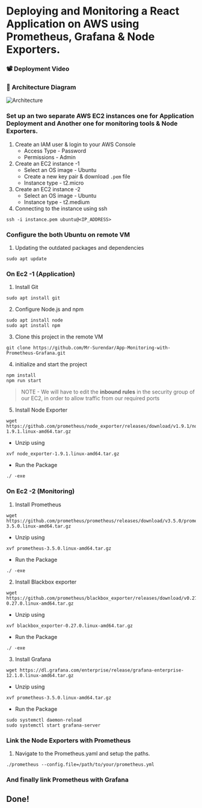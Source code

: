 # Deploying and Monitoring a React Application on AWS using Prometheus, Grafana & Node Exporters.

### 📽️ Deployment Video


### 📸 Architecture Diagram  
![Architecture](https://raw.githubusercontent.com/Mr-Surendar/App-Monitoring-with-Prometheus-Grafana/main/assets/architecture.png)

### Set up an two separate AWS EC2 instances one for Application Deployment and Another one for monitoring tools & Node Exporters.

1. Create an IAM user & login to your AWS Console
    - Access Type - Password
    - Permissions - Admin
2. Create an EC2 instance -1
    - Select an OS image - Ubuntu
    - Create a new key pair & download `.pem` file
    - Instance type - t2.micro
3. Create an EC2 instance -2
    - Select an OS image - Ubuntu
    - Instance type - t2.medium
4. Connecting to the instance using ssh
```
ssh -i instance.pem ubuntu@<IP_ADDRESS>
```

### Configure the both Ubuntu on remote VM

1. Updating the outdated packages and dependencies
```
sudo apt update
```
### On Ec2 -1 (Application)
1. Install Git 
```
sudo apt install git
```
2. Configure Node.js and npm
```
sudo apt install node
sudo apt install npm
```
3. Clone this project in the remote VM
```
git clone https://github.com/Mr-Surendar/App-Monitoring-with-Prometheus-Grafana.git
```
4. initialize and start the project
```
npm install
npm run start
```

> NOTE - We will have to edit the **inbound rules** in the security group of our EC2, in order to allow traffic from our required ports

5. Install Node Exporter
```
wget https://github.com/prometheus/node_exporter/releases/download/v1.9.1/node_exporter-1.9.1.linux-amd64.tar.gz
```
  - Unzip using
  ```
  xvf node_exporter-1.9.1.linux-amd64.tar.gz
  ```
  - Run the Package 
  ```
  ./ -exe
  ```
### On Ec2 -2 (Monitoring)
1. Install Prometheus
```
wget https://github.com/prometheus/prometheus/releases/download/v3.5.0/prometheus-3.5.0.linux-amd64.tar.gz
```
 - Unzip using
  ```
  xvf prometheus-3.5.0.linux-amd64.tar.gz
  ```
 - Run the Package 
  ```
  ./ -exe
  ```
2. Install Blackbox exporter
```
wget https://github.com/prometheus/blackbox_exporter/releases/download/v0.27.0/blackbox_exporter-0.27.0.linux-amd64.tar.gz
```
 - Unzip using
  ```
  xvf blackbox_exporter-0.27.0.linux-amd64.tar.gz
  ```
 - Run the Package 
  ```
  ./ -exe
  ```
3. Install Grafana
```
wget https://dl.grafana.com/enterprise/release/grafana-enterprise-12.1.0.linux-amd64.tar.gz
```
 - Unzip using
  ```
  xvf prometheus-3.5.0.linux-amd64.tar.gz
  ```
 - Run the Package 
  ```
  sudo systemctl daemon-reload
  sudo systemctl start grafana-server
  ```
### Link the Node Exporters with Prometheus 
1. Navigate to the Prometheus.yaml and setup the paths.
```
./prometheus --config.file=/path/to/your/prometheus.yml
```

### And finally link Prometheus with Grafana

## Done!
